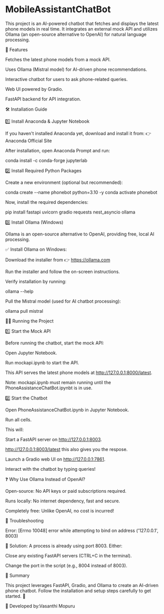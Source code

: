 # MobileAssistantChatBot
This project is an AI-powered chatbot that fetches and displays the latest phone models in real time. It integrates an external mock API and utilizes Ollama (an open-source alternative to OpenAI) for natural language processing.

🚀 Features

Fetches the latest phone models from a mock API.

Uses Ollama (Mistral model) for AI-driven phone recommendations.

Interactive chatbot for users to ask phone-related queries.

Web UI powered by Gradio.

FastAPI backend for API integration.

🛠 Installation Guide

1️⃣ Install Anaconda & Jupyter Notebook

If you haven't installed Anaconda yet, download and install it from:
👉 Anaconda Official Site

After installation, open Anaconda Prompt and run:

conda install -c conda-forge jupyterlab

2️⃣ Install Required Python Packages

Create a new environment (optional but recommended):

conda create --name phonebot python=3.10 -y
conda activate phonebot

Now, install the required dependencies:

pip install fastapi uvicorn gradio requests nest_asyncio ollama

3️⃣ Install Ollama (Windows)

Ollama is an open-source alternative to OpenAI, providing free, local AI processing.

✅ Install Ollama on Windows:

Download the installer from 👉 https://ollama.com

Run the installer and follow the on-screen instructions.

Verify installation by running:

ollama --help

Pull the Mistral model (used for AI chatbot processing):

ollama pull mistral

🏃‍♂️ Running the Project

1️⃣ Start the Mock API

Before running the chatbot, start the mock API:

Open Jupyter Notebook.

Run mockapi.ipynb to start the API.

This API serves the latest phone models at http://127.0.0.1:8000/latest.

Note: mockapi.ipynb must remain running until the PhoneAssistanceChatBot.ipynbt is in use.

2️⃣ Start the Chatbot

Open PhoneAssistanceChatBot.ipynb in Jupyter Notebook.

Run all cells.

This will:

Start a FastAPI server on http://127.0.0.1:8003.

http://127.0.0.1:8003/latest this also gives you the respose.

Launch a Gradio web UI on http://127.0.0.1:7861.

Interact with the chatbot by typing queries!

❓ Why Use Ollama Instead of OpenAI?

Open-source: No API keys or paid subscriptions required.

Runs locally: No internet dependency, fast and secure.

Completely free: Unlike OpenAI, no cost is incurred!

🔧 Troubleshooting

Error: [Errno 10048] error while attempting to bind on address ('127.0.0.1', 8003)

🔹 Solution: A process is already using port 8003. Either:

Close any existing FastAPI servers (CTRL+C in the terminal).

Change the port in the script (e.g., 8004 instead of 8003).

📝 Summary

This project leverages FastAPI, Gradio, and Ollama to create an AI-driven phone chatbot. Follow the installation and setup steps carefully to get started. 🚀

🔹 Developed by:Vasanthi Mopuru

